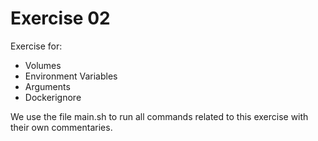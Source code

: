 # Exercise 02

Exercise for:

- Volumes
- Environment Variables
- Arguments
- Dockerignore

We use the file main.sh to run all commands related to this exercise with their own commentaries.